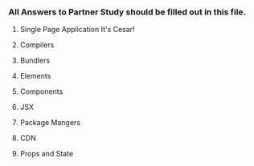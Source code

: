 ### All Answers to Partner Study should be filled out in this file.

1. Single Page Application
  It's Cesar!
2. Compilers

3. Bundlers

4. Elements

5. Components

6. JSX

7. Package Mangers

8. CDN

9. Props and State
